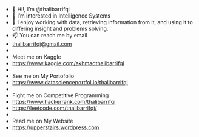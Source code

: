 - 👋 Hi!, I’m @thalibarrifqi
- 👀 I’m interested in Intelligence Systems
- 🌱 I enjoy working with data, retrieving information from it, and using it to differing insight and problems solving.
- 📫 You can reach me by email
- thalibarrifqi@gmail.com
-
- Meet me on Kaggle
- https://www.kaggle.com/akhmadthalibarrifqi
-
- See me on My Portofolio
- https://www.datascienceportfol.io/thalibarrifqi
-
- Fight me on Competitive Programming
- https://www.hackerrank.com/thalibarrifqi
- https://leetcode.com/thalibarrifqi/
- 
- Read me on My Website
- https://upperstairs.wordpress.com

<!---
thalibarrifqi/thalibarrifqi is a ✨ special ✨ repository because its `README.md` (this file) appears on your GitHub profile.
You can click the Preview link to take a look at your changes.
--->
